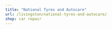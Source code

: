 ```yaml
---
title: "National Tyres and Autocare"
url: /livingston/national-tyres-and-autocare/
shop: car repair
---
```

